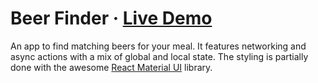 # Beer Finder · [Live Demo](https://solkimicreb.github.io/react-easy-state/examples/beer-finder/dist)

An app to find matching beers for your meal. It features networking and async actions with a mix of global and local state. The styling is partially done with the awesome [React Material UI](http://www.material-ui.com/#/) library.
